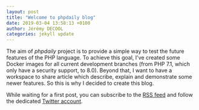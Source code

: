 ```yaml
---
layout: post
title: "Welcome to phpdaily blog"
date: 2019-03-04 13:58:13 +0100
author: Jérémy DECOOL
categories: jekyll update
---
```


The aim of _phpdaily_ project is to provide a simple way to test the future features of the PHP language. To achieve this goal, I've created some Docker images for all current development branches (from PHP 7.1, which only have a security support, to 8.0). Beyond that, I want to have a workspace to share article which describe, explain and demonstrate some newer features. So this is why I decided to create this blog.

While waiting for a first post, you can subscribe to the [RSS feed](/feed.xml) and follow the dedicated [Twitter account](https://twitter.com/phpdailybuilds).

<!--more-->
